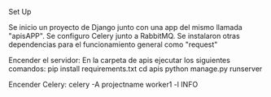 Set Up

Se inicio un proyecto de Django junto con una app del mismo llamada "apisAPP".
Se configuro Celery junto a RabbitMQ.
Se instalaron otras dependencias para el funcionamiento general como "request"

Encender el servidor:
    En la carpeta de apis ejecutar los siguientes comandos:
    pip install requirements.txt
    cd apis
    python manage.py runserver

Encender Celery:
    celery -A projectname worker1 -l INFO

    